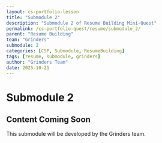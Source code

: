 ```yaml
---
layout: cs-portfolio-lesson
title: "Submodule 2"
description: "Submodule 2 of Resume Building Mini-Quest"
permalink: /cs-portfolio-quest/resume/submodule_2/
parent: "Resume Building"
team: "Grinders"
submodule: 2
categories: [CSP, Submodule, ResumeBuilding]
tags: [resume, submodule, grinders]
author: "Grinders Team"
date: 2025-10-21
---
```


# Submodule 2

## Content Coming Soon
This submodule will be developed by the Grinders team.

